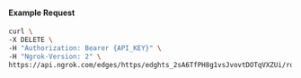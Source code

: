<!-- Code generated for API Clients. DO NOT EDIT. -->

#### Example Request

```bash
curl \
-X DELETE \
-H "Authorization: Bearer {API_KEY}" \
-H "Ngrok-Version: 2" \
https://api.ngrok.com/edges/https/edghts_2sA6TfPH8g1vsJvovtDOTqVXZUi/routes/edghtsrt_2sA6TeRTPHmDheRvThjp9BMZhBn/circuit_breaker
```
